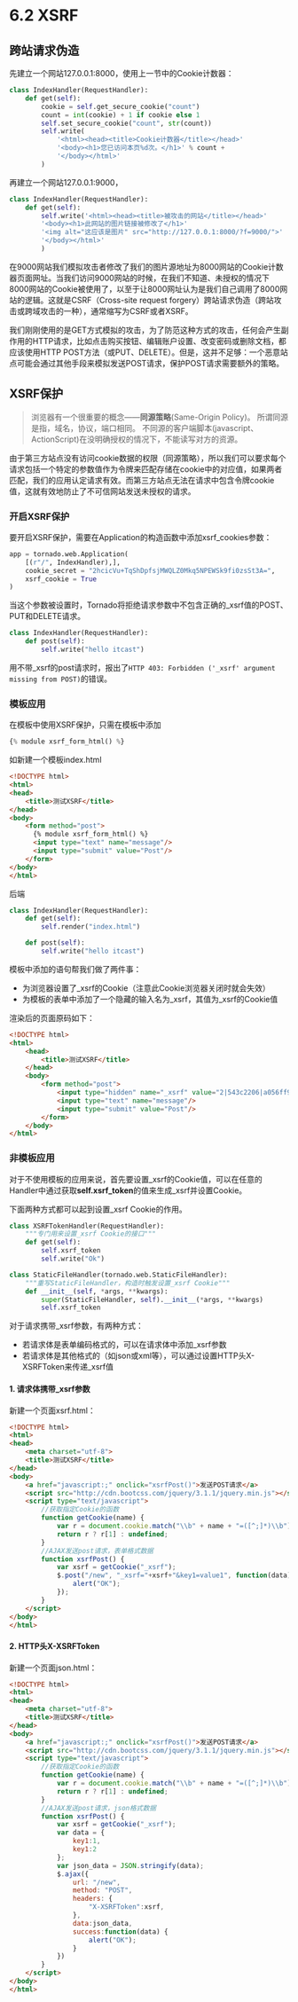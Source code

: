 # 6.2 XSRF

## 跨站请求伪造

先建立一个网站127.0.0.1:8000，使用上一节中的Cookie计数器：
```python
class IndexHandler(RequestHandler):
    def get(self):
        cookie = self.get_secure_cookie("count")
        count = int(cookie) + 1 if cookie else 1
        self.set_secure_cookie("count", str(count))
        self.write(
            '<html><head><title>Cookie计数器</title></head>'
            '<body><h1>您已访问本页%d次。</h1>' % count + 
            '</body></html>'
        )
```
再建立一个网站127.0.0.1:9000，
```python
class IndexHandler(RequestHandler):
    def get(self):
        self.write('<html><head><title>被攻击的网站</title></head>'
        '<body><h1>此网站的图片链接被修改了</h1>'
        '<img alt="这应该是图片" src="http://127.0.0.1:8000/?f=9000/">'
        '</body></html>'
        )
```
在9000网站我们模拟攻击者修改了我们的图片源地址为8000网站的Cookie计数器页面网址。当我们访问9000网站的时候，在我们不知道、未授权的情况下8000网站的Cookie被使用了，以至于让8000网址认为是我们自己调用了8000网站的逻辑。这就是CSRF（Cross-site request forgery）跨站请求伪造（跨站攻击或跨域攻击的一种），通常缩写为CSRF或者XSRF。

我们刚刚使用的是GET方式模拟的攻击，为了防范这种方式的攻击，任何会产生副作用的HTTP请求，比如点击购买按钮、编辑账户设置、改变密码或删除文档，都应该使用HTTP POST方法（或PUT、DELETE）。但是，这并不足够：一个恶意站点可能会通过其他手段来模拟发送POST请求，保护POST请求需要额外的策略。

## XSRF保护

> 浏览器有一个很重要的概念——**同源策略**(Same-Origin Policy)。 所谓同源是指，域名，协议，端口相同。 不同源的客户端脚本(javascript、ActionScript)在没明确授权的情况下，不能读写对方的资源。

由于第三方站点没有访问cookie数据的权限（同源策略），所以我们可以要求每个请求包括一个特定的参数值作为令牌来匹配存储在cookie中的对应值，如果两者匹配，我们的应用认定请求有效。而第三方站点无法在请求中包含令牌cookie值，这就有效地防止了不可信网站发送未授权的请求。

### 开启XSRF保护

要开启XSRF保护，需要在Application的构造函数中添加xsrf\_cookies参数：
```python
app = tornado.web.Application(
    [(r"/", IndexHandler),],
    cookie_secret = "2hcicVu+TqShDpfsjMWQLZ0Mkq5NPEWSk9fi0zsSt3A=",
    xsrf_cookie = True
)
```
当这个参数被设置时，Tornado将拒绝请求参数中不包含正确的_xsrf值的POST、PUT和DELETE请求。

```python
class IndexHandler(RequestHandler):
    def post(self):
        self.write("hello itcast")
```

用不带_xsrf的post请求时，报出了`HTTP 403: Forbidden ('_xsrf' argument missing from POST)`的错误。

### 模板应用

在模板中使用XSRF保护，只需在模板中添加
```python
{% module xsrf_form_html() %}
```
如新建一个模板index.html
```html
<!DOCTYPE html>
<html>
<head>
    <title>测试XSRF</title>
</head>
<body>
    <form method="post">
      {% module xsrf_form_html() %}
      <input type="text" name="message"/>
      <input type="submit" value="Post"/>
    </form>
</body>
</html>
```
后端
```python
class IndexHandler(RequestHandler):
    def get(self):
        self.render("index.html")

    def post(self):
        self.write("hello itcast") 
```

模板中添加的语句帮我们做了两件事：
+ 为浏览器设置了_xsrf的Cookie（注意此Cookie浏览器关闭时就会失效）
+ 为模板的表单中添加了一个隐藏的输入名为\_xsrf，其值为\_xsrf的Cookie值

渲染后的页面原码如下：
```html
<!DOCTYPE html>
<html>
    <head>
        <title>测试XSRF</title>
    </head>
    <body>
        <form method="post">
            <input type="hidden" name="_xsrf" value="2|543c2206|a056ff9e49df23eaffde0a694cde2b02|1476443353"/>
            <input type="text" name="message"/>
            <input type="submit" value="Post"/>
        </form>
    </body>
</html>
```

### 非模板应用

对于不使用模板的应用来说，首先要设置\_xsrf的Cookie值，可以在任意的Handler中通过获取**self.xsrf\_token**的值来生成\_xsrf并设置Cookie。

下面两种方式都可以起到设置\_xsrf Cookie的作用。
```python
class XSRFTokenHandler(RequestHandler):
    """专门用来设置_xsrf Cookie的接口"""
    def get(self):
        self.xsrf_token
        self.write("Ok")

class StaticFileHandler(tornado.web.StaticFileHandler):
    """重写StaticFileHandler，构造时触发设置_xsrf Cookie"""
    def __init__(self, *args, **kwargs):
        super(StaticFileHandler, self).__init__(*args, **kwargs)
        self.xsrf_token
```

对于请求携带_xsrf参数，有两种方式：
+ 若请求体是表单编码格式的，可以在请求体中添加_xsrf参数
+ 若请求体是其他格式的（如json或xml等），可以通过设置HTTP头X-XSRFToken来传递_xsrf值

#### 1. 请求体携带_xsrf参数

新建一个页面xsrf.html：
```html
<!DOCTYPE html>
<html>
<head>
    <meta charset="utf-8">
    <title>测试XSRF</title>
</head>
<body>
    <a href="javascript:;" onclick="xsrfPost()">发送POST请求</a>
    <script src="http://cdn.bootcss.com/jquery/3.1.1/jquery.min.js"></script>
    <script type="text/javascript">
        //获取指定Cookie的函数
        function getCookie(name) {
            var r = document.cookie.match("\\b" + name + "=([^;]*)\\b");
            return r ? r[1] : undefined;
        }
        //AJAX发送post请求，表单格式数据
        function xsrfPost() {
            var xsrf = getCookie("_xsrf");
            $.post("/new", "_xsrf="+xsrf+"&key1=value1", function(data) {
                alert("OK");
            });
        }
    </script>
</body>
</html>
```

#### 2. HTTP头X-XSRFToken

新建一个页面json.html：
```html
<!DOCTYPE html>
<html>
<head>
    <meta charset="utf-8">
    <title>测试XSRF</title>
</head>
<body>
    <a href="javascript:;" onclick="xsrfPost()">发送POST请求</a>
    <script src="http://cdn.bootcss.com/jquery/3.1.1/jquery.min.js"></script>
    <script type="text/javascript">
        //获取指定Cookie的函数
        function getCookie(name) {
            var r = document.cookie.match("\\b" + name + "=([^;]*)\\b");
            return r ? r[1] : undefined;
        }
        //AJAX发送post请求，json格式数据
        function xsrfPost() {
            var xsrf = getCookie("_xsrf");
            var data = {
                key1:1,
                key1:2
            };
            var json_data = JSON.stringify(data);
            $.ajax({
                url: "/new",
                method: "POST",
                headers: {
                    "X-XSRFToken":xsrf,
                },
                data:json_data,
                success:function(data) {
                    alert("OK");
                }
            })
        }
    </script>
</body>
</html>
```
